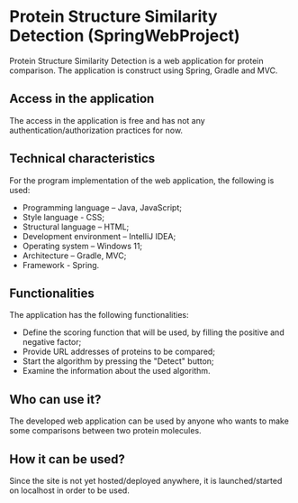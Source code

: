 # Protein Structure Similarity Detection (SpringWebProject)

Protein Structure Similarity Detection is a web application for protein comparison. The application is construct using Spring, Gradle and MVC.

## Access in the application

The access in the application is free and has not any authentication/authorization practices for now.

## Technical characteristics

For the program implementation of the web application, the following is used:

* Programming language – Java, JavaScript;
* Style language - CSS;
* Structural language – HTML;
* Development environment – IntelliJ IDEA;
* Operating system – Windows 11;
* Architecture – Gradle, MVC;
* Framework - Spring.

## Functionalities

The application has the following functionalities:

* Define the scoring function that will be used, by filling the positive and negative factor;
* Provide URL addresses of proteins to be compared;
* Start the algorithm by pressing the "Detect" button;
* Examine the information about the used algorithm.

## Who can use it?

The developed web application can be used by anyone who wants to make some comparisons between two protein molecules.

## How it can be used?

Since the site is not yet hosted/deployed anywhere, it is launched/started on localhost in order to be used.

